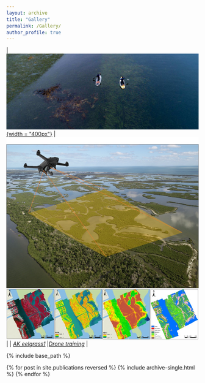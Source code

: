 ```yaml
---
layout: archive
title: "Gallery"
permalink: /Gallery/
author_profile: true
---
```

| [![image](/images/AK_eelgrass.jpg){width = "400px"}](http://gis-yang.github.io) | ![image](/images/dronetraining.jpg) | 
| [*AK eelgrass1*](http://gis-yang.github.io) |[*Drone training*](http://gis-yang.github.io) |

{% include base_path %}

{% for post in site.publications reversed %}
  {% include archive-single.html %}
{% endfor %}
